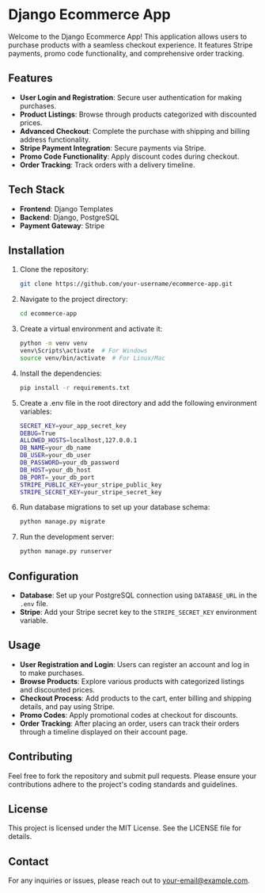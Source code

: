 # Django Ecommerce App

Welcome to the Django Ecommerce App! This application allows users to purchase products with a seamless checkout experience. It features Stripe payments, promo code functionality, and comprehensive order tracking.

## Features

- **User Login and Registration**: Secure user authentication for making purchases.
- **Product Listings**: Browse through products categorized with discounted prices.
- **Advanced Checkout**: Complete the purchase with shipping and billing address functionality.
- **Stripe Payment Integration**: Secure payments via Stripe.
- **Promo Code Functionality**: Apply discount codes during checkout.
- **Order Tracking**: Track orders with a delivery timeline.

## Tech Stack

- **Frontend**: Django Templates
- **Backend**: Django, PostgreSQL
- **Payment Gateway**: Stripe

## Installation

1. Clone the repository:

   ```bash
   git clone https://github.com/your-username/ecommerce-app.git

2. Navigate to the project directory:

   ```bash
   cd ecommerce-app

3. Create a virtual environment and activate it:

   ```bash
   python -m venv venv
   venv\Scripts\activate  # For Windows
   source venv/bin/activate  # For Linux/Mac

4. Install the dependencies:

   ```bash
   pip install -r requirements.txt

5. Create a .env file in the root directory and add the following environment variables:

   ```bash
   SECRET_KEY=your_app_secret_key  
   DEBUG=True
   ALLOWED_HOSTS=localhost,127.0.0.1
   DB_NAME=your_db_name
   DB_USER=your_db_user
   DB_PASSWORD=your_db_password
   DB_HOST=your_db_host
   DB_PORT=_your_db_port
   STRIPE_PUBLIC_KEY=your_stripe_public_key
   STRIPE_SECRET_KEY=your_stripe_secret_key

6. Run database migrations to set up your database schema:

   ```bash
   python manage.py migrate

7. Run the development server:

   ```bash
   python manage.py runserver

## Configuration

- **Database**: Set up your PostgreSQL connection using `DATABASE_URL` in the `.env` file.
- **Stripe**: Add your Stripe secret key to the `STRIPE_SECRET_KEY` environment variable.

## Usage

- **User Registration and Login**: Users can register an account and log in to make purchases.
- **Browse Products**: Explore various products with categorized listings and discounted prices.
- **Checkout Process**: Add products to the cart, enter billing and shipping details, and pay using Stripe.
- **Promo Codes**: Apply promotional codes at checkout for discounts.
- **Order Tracking**: After placing an order, users can track their orders through a timeline displayed on their account page.

## Contributing

Feel free to fork the repository and submit pull requests. Please ensure your contributions adhere to the project's coding standards and guidelines.

## License

This project is licensed under the MIT License. See the LICENSE file for details.

## Contact

For any inquiries or issues, please reach out to [your-email@example.com](mailto:your-email@example.com).
